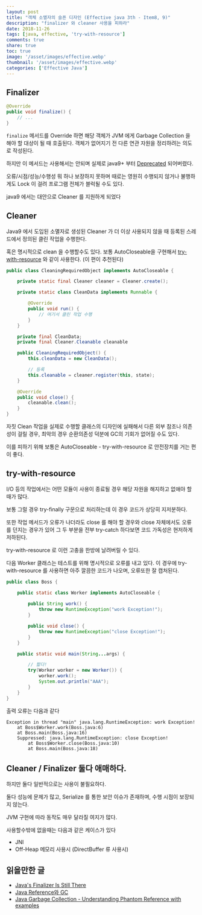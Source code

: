 ```yaml
---
layout: post
title: "객체 소멸자의 슬픈 디자인 (Effective java 3th - Item8, 9)"
description: "finalizer 와 cleaner 사용을 피하라"
date: 2018-11-26
tags: [java, effective, 'try-with-resource']
comments: true
share: true
toc: true
image: '/asset/images/effective.webp'
thumbnail: '/asset/images/effective.webp'
categories: ['Effective Java']
---
```


## Finalizer

```java
@Override
public void finalize() {
    // ...
}
```

`finalize` 메서드를 Override 하면 해당 객체가 JVM 에게 Garbage Collection 을 해야 할 대상이 될 때 호출된다. 객체가 없어지기 전 다른 연관 자원을 정리하려는 의도로 작성된다.

하지만 이 메서드는 사용해서는 안되며 실제로 java9+ 부터 [Deprecated](https://docs.oracle.com/javase/9/docs/api/java/lang/Object.html#finalize--) 되어버렸다.

오류/시점/성능/수행성 뭐 하나 보장하지 못하며 때로는 영원히 수행되지 않거나 불행하게도 Lock 이 걸려 프로그램 전체가 블럭될 수도 있다.

java9 에서는 대안으로 Cleaner 를 지원하게 되었다

## Cleaner

Java9 에서 도입된 소멸자로 생성된 Cleaner 가 더 이상 사용되지 않을 때 등록된 스레드에서 정의된 클린 작업을 수행한다.

혹은 명시적으로 clean 을 수행할수도 있다. 보통 AutoCloseable을 구현해서 [try-with-resource](https://docs.oracle.com/javase/tutorial/essential/exceptions/tryResourceClose.html) 와 같이 사용한다. (이 편이 추천된다)

```java
public class CleaningRequiredObject implements AutoCloseable {

    private static final Cleaner cleaner = Cleaner.create​();

    private static class CleanData implements Runnable {

        @Override
        public void run() {
            // 여기서 클린 작업 수행
        }
    }

    private final CleanData;
    private final Cleaner.Cleanable cleanable

    public CleaningRequiredObject() {
        this.cleanData = new CleanData();

        // 등록
        this.cleanable = cleaner.register(this, state);
    }

    @Override
    public void close() {
        cleanable.clean();
    }
}
```

자칫 Clean 작업을 실제로 수행할 클래스의 디자인에 실패해서 다른 외부 참조나 의존성이 걸릴 경우, 최악의 경우 순환의존성 덕분에 GC의 기회가 없어질 수도 있다.

이를 피하기 위해 보통은 AutoCloseable - try-with-resource 로 안전장치를 거는 편이 좋다.

## try-with-resource

I/O 등의 작업에서는 어떤 모듈이 사용이 종료될 경우 해당 자원을 해지하고 없애야 할때가 많다.

보통 그럴 경우 try-finally 구문으로 처리하는데 이 경우 코드가 상당히 지저분하다.

또한 작업 메서드가 오류가 나더라도 close 를 해야 할 경우와 close 자체에서도 오류를 던지는 경우가 있어 그 두 부분을 전부 try-catch 하다보면 코드 가독성은 현저하게 저하된다.

try-with-resource 로 이런 고충을 한방에 날려버릴 수 있다.

다음 Worker 클래스는 테스트를 위해 명시적으로 오류를 내고 있다. 이 경우에 try-with-resource 를 사용하면 아주 깔끔한 코드가 나오며, 오류또한 잘 캡처된다.

```java
public class Boss {

    public static class Worker implements AutoCloseable {
        
        public String work() {
            throw new RuntimeException("work Exception!");
        }

        public void close() {
            throw new RuntimeException("close Exception!");
        }
    }

    public static void main(String...args) {

        // 짧다!
        try(Worker worker = new Worker()) {
            worker.work();
            System.out.println("AAA");
        }
    }
}
```

출력 오류는 다음과 같다

```
Exception in thread "main" java.lang.RuntimeException: work Exception!
	at Boss$Worker.work(Boss.java:6)
	at Boss.main(Boss.java:16)
	Suppressed: java.lang.RuntimeException: close Exception!
		at Boss$Worker.close(Boss.java:10)
		at Boss.main(Boss.java:18)
```

## Cleaner / Finalizer 둘다 애매하다.

하지만 둘다 일반적으로는 사용이 불필요하다.

둘다 성능에 문제가 많고, Serialize 를 통한 보안 이슈가 존재하며, 수행 시점이 보장되지 않는다.

JVM 구현에 따라 동작도 매우 달라질 여지가 많다.

사용할수밖에 없을때는 다음과 같은 케이스가 있다

- JNI
- Off-Heap 메모리 사용시 (DirectBuffer 류 사용시)

## 읽을만한 글

- [Java's Finalizer Is Still There](https://dzone.com/articles/javas-finalizer-is-still-there)
- [Java Reference와 GC](https://d2.naver.com/helloworld/329631)
- [Java Garbage Collection - Understanding Phantom Reference with examples](https://www.logicbig.com/tutorials/core-java-tutorial/gc/phantom-reference.html)